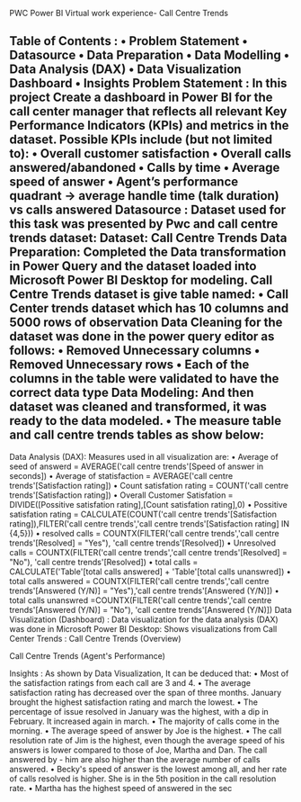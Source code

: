 PWC Power BI Virtual work experience- Call Centre Trends
 
Table of Contents :
•	Problem Statement
•	Datasource
•	Data Preparation
•	Data Modelling
•	Data Analysis (DAX)
•	Data Visualization Dashboard
•	Insights
Problem Statement :
In this project Create a dashboard in Power BI for the call center manager that reflects all relevant Key Performance Indicators (KPIs) and metrics in the dataset.
Possible KPIs include (but not limited to):
•	Overall customer satisfaction
•	Overall calls answered/abandoned
•	Calls by time
•	Average speed of answer
•	Agent’s performance quadrant -> average handle time (talk duration) vs calls answered
Datasource :
Dataset used for this task was presented by Pwc and call centre trends dataset:
Dataset: Call Centre Trends
Data Preparation:
Completed the Data transformation in Power Query and the dataset loaded into Microsoft Power BI Desktop for modeling.
Call Centre Trends dataset is give table named:
•	Call Center trends dataset which has 10 columns and 5000 rows of observation
Data Cleaning for the dataset was done in the power query editor as follows:
•	Removed Unnecessary columns
•	Removed Unnecessary rows
•	Each of the columns in the table were validated to have the correct data type
Data Modeling:
And then dataset was cleaned and transformed, it was ready to the data modeled.
•	The measure table and call centre trends tables as show below:
- 
Data Analysis (DAX):
Measures used in all visualization are:
•	Average of seed of answerd = AVERAGE('call centre trends'[Speed of answer in seconds])
•	Average of statisfaction = AVERAGE('call centre trends'[Satisfaction rating])
•	Count satisfation rating = COUNT('call centre trends'[Satisfaction rating])
•	Overall Customer Satisfation = DIVIDE([Possitive satisfation rating],[Count satisfation rating],0)
•	Possitive satisfation rating = CALCULATE(COUNT('call centre trends'[Satisfaction rating]),FILTER('call centre trends','call centre trends'[Satisfaction rating] IN {4,5}))
•	resolved calls = COUNTX(FILTER('call centre trends','call centre trends'[Resolved] = "Yes"), 'call centre trends'[Resolved])
•	Unresolved calls = COUNTX(FILTER('call centre trends','call centre trends'[Resolved] = "No"), 'call centre trends'[Resolved])
•	total calls = CALCULATE('Table'[total calls answered] + 'Table'[total calls unanswred])
•	total calls answered = COUNTX(FILTER('call centre trends','call centre trends'[Answered (Y/N)] = "Yes"),'call centre trends'[Answered (Y/N)])
•	total calls unanswred =COUNTX(FILTER('call centre trends','call centre trends'[Answered (Y/N)] = "No"), 'call centre trends'[Answered (Y/N)])
Data Visualization (Dashboard) :
Data visualization for the data analysis (DAX) was done in Microsoft Power BI Desktop:
Shows visualizations from Call Center Trends :
Call Centre Trends (Overview)
 
Call Centre Trends (Agent's Performance)
 
Insights :
As shown by Data Visualization, It can be deduced that:
•	Most of the satisfaction ratings from each call are 3 and 4.
•	The average satisfaction rating has decreased over the span of three months. January brought the highest satisfaction rating and march the lowest.
•	The percentage of issue resolved in January was the highest, with a dip in February. It increased again in march.
•	The majority of calls come in the morning.
•	The average speed of answer by Joe is the highest.
•	The call resolution rate of Jim is the highest, even though the average speed of his answers is lower compared to those of Joe, Martha and Dan. The call answered by - him are also higher than the average number of calls answered.
•	Becky's speed of answer is the lowest among all, and her rate of calls resolved is higher. She is in the 5th position in the call resolution rate.
•	Martha has the highest speed of answered in the sec

